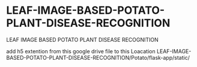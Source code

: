 # LEAF-IMAGE-BASED-POTATO-PLANT-DISEASE-RECOGNITION
LEAF IMAGE BASED POTATO PLANT DISEASE RECOGNITION

add h5 extention from this google drive file to this Loacation
LEAF-IMAGE-BASED-POTATO-PLANT-DISEASE-RECOGNITION/Potato/flask-app/static/
